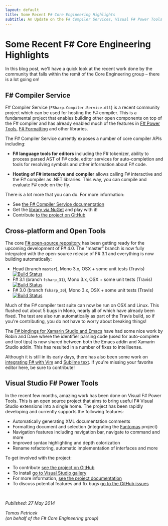 ```yaml
---
layout: default
title: Some Recent F# Core Engineering Highlights
subtitle: An Update on the F# Compiler Services, Visual F# Power Tools and more
---
```


Some Recent F# Core Engineering Highlights
==========================================

In this blog post, we'll have a quick
look at the recent work done by the community that falls within the remit of the Core 
Engineering group – there is a lot going on! 

F# Compiler Service
-------------------

F# Compiler Service (`FSharp.Compiler.Service.dll`) is a recent community project which 
can be used for hosting the F# compiler. This is a fundamental project that enables building
other open components on top of the F# compiler and has already enabled much of the 
features in [F# Power Tools](http://fsprojects.github.io/VisualFSharpPowerTools/), 
[F# Formatting](http://tpetricek.github.io/FSharp.Formatting/) and other libraries.

The F# Compiler Service currently exposes a number of core compiler APIs including:

 * **F# language tools for editors** including the F# tokenizer, ability to process
   parsed AST of F# code, editor services for auto-completion and tools for resolving
   symbols and other information about F# code.

 * **Hosting of F# interactive and compiler** allows calling F# interactive and the 
   F# compiler as .NET libraries. This way, you can compile and evaluate F# code on
   the fly.

There is a lot more that you can do. For more information:

 * See [the F# Compiler Service documentation](http://fsharp.github.io/FSharp.Compiler.Service/)
 * Get the [library via NuGet](https://www.nuget.org/packages/FSharp.Compiler.Service) and play with it!
 * Contribute [to the project on GitHub](https://github.com/fsharp/FSharp.Compiler.Service)

Cross-platform and Open Tools
-----------------------------

The core [F# open-source repository](https://github.com/fsharp/fsharp) has been 
getting ready for the upcoming development of F# 4.0. The "master" branch is now
fully integrated with the open-source release of F# 3.1 and everything is now
building automatically:

 * Head (branch `master`), Mono 3.x, OSX + some unit tests (Travis) <a href="https://travis-ci.org/fsharp/fsharp/branches"><img src="https://camo.githubusercontent.com/b816bca9234348b84b7cc0051c3af184d4c81c67/68747470733a2f2f7472617669732d63692e6f72672f6673686172702f6673686172702e706e673f6272616e63683d6d6173746572" alt="Build Status" data-canonical-src="https://travis-ci.org/fsharp/fsharp.png?branch=master" style="max-width:100%;"></a>
 * F# 3.1 (branch `fsharp_31`), Mono 3.x, OSX + some unit tests (Travis) <a href="https://travis-ci.org/fsharp/fsharp/branches"><img src="https://camo.githubusercontent.com/b5cbca4def11bb46820e0bba90c9b3fa4b0d5174/68747470733a2f2f7472617669732d63692e6f72672f6673686172702f6673686172702e706e673f6272616e63683d6673686172705f3331" alt="Build Status" data-canonical-src="https://travis-ci.org/fsharp/fsharp.png?branch=fsharp_31" style="max-width:100%;"></a>
 * F# 3.0 (branch `fsharp_30`), Mono 3.x, OSX + some unit tests (Travis) <a href="https://travis-ci.org/fsharp/fsharp/branches"><img src="https://camo.githubusercontent.com/f84c15eb8bc65ad99e30a7cf927ebd373db5675c/68747470733a2f2f7472617669732d63692e6f72672f6673686172702f6673686172702e706e673f6272616e63683d6673686172705f3330" alt="Build Status" data-canonical-src="https://travis-ci.org/fsharp/fsharp.png?branch=fsharp_30" style="max-width:100%;"></a>

Much of the F# compiler test suite can now be run on OSX and Linux. This flushed out 
about 5 bugs in Mono, nearly all of which have already been fixed. The test are also
run automatically as part of the Travis build, so if you're contributing, you do not
have to worry about breaking things!

The [F# bindings for Xamarin Studio and Emacs](https://github.com/fsharp/fsharpbinding) 
have had some nice work by Robin and Dave where the identifier parsing code (used for
auto-complete and tool tips) is now shared between both the Emacs addin and Xamarin Studio 
addin. This has resulted in a number of fixes to intellisense.

Although it is still in its early days, there has also been some work on 
[integrating F# with Vim](https://github.com/timrobinson/fsharp-vim) and
[Sublime text](https://github.com/fsharp/fsharpbinding/tree/master/sublimetext). If you're
missing your favorite editor here, be sure to contribute!


Visual Studio F# Power Tools
----------------------------

In the recent few months, amazing work has been done on Visual F# Power Tools.
This is an open source project that aims to bring useful F# Visual Studio extensions 
into a single home. The project has been rapidly developing and currently supports the 
following features:

 * Automatically generating XML documentation comments
 * Formatting document and selection (integrating the [Fantomas](https://github.com/dungpa/fantomas) project) 
 * Navigation features including navigation bar, navigate to command and more
 * Improved syntax highlighting and depth colorization
 * Rename refactoring, automatic implementation of interfaces and more

To get involved with the project:

 * To contribute [see the project on GitHub](https://github.com/fsprojects/VisualFSharpPowerTools)
 * To install [go to Visual Studio gallery](http://visualstudiogallery.msdn.microsoft.com/136b942e-9f2c-4c0b-8bac-86d774189cff)
 * For more information, [see the project documentation](http://fsprojects.github.io/VisualFSharpPowerTools/)
 * To discuss potential features and fix bugs [go to the GitHub issues](https://github.com/fsprojects/VisualFSharpPowerTools/issues?page=1&state=open)


<br />
 
_Published: 27 May 2014_  

_Tomas Petricek_  
_(on behalf of the F# Core Engineering group)_
